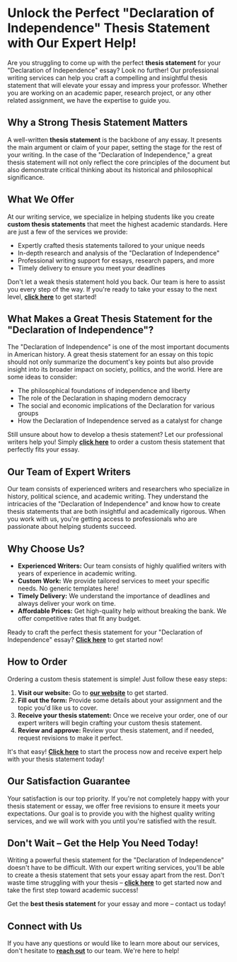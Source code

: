 # Unlock the Perfect "Declaration of Independence" Thesis Statement with Our Expert Help!

Are you struggling to come up with the perfect **thesis statement** for your "Declaration of Independence" essay? Look no further! Our professional writing services can help you craft a compelling and insightful thesis statement that will elevate your essay and impress your professor. Whether you are working on an academic paper, research project, or any other related assignment, we have the expertise to guide you.

## Why a Strong Thesis Statement Matters

A well-written **thesis statement** is the backbone of any essay. It presents the main argument or claim of your paper, setting the stage for the rest of your writing. In the case of the "Declaration of Independence," a great thesis statement will not only reflect the core principles of the document but also demonstrate critical thinking about its historical and philosophical significance.

## What We Offer

At our writing service, we specialize in helping students like you create **custom thesis statements** that meet the highest academic standards. Here are just a few of the services we provide:

- Expertly crafted thesis statements tailored to your unique needs
- In-depth research and analysis of the "Declaration of Independence"
- Professional writing support for essays, research papers, and more
- Timely delivery to ensure you meet your deadlines

Don't let a weak thesis statement hold you back. Our team is here to assist you every step of the way. If you're ready to take your essay to the next level, **[click here](https://tinyurl.com/topessay?keyword=declaration+of+independence+thesis+statement)** to get started!

## What Makes a Great Thesis Statement for the "Declaration of Independence"?

The "Declaration of Independence" is one of the most important documents in American history. A great thesis statement for an essay on this topic should not only summarize the document's key points but also provide insight into its broader impact on society, politics, and the world. Here are some ideas to consider:

- The philosophical foundations of independence and liberty
- The role of the Declaration in shaping modern democracy
- The social and economic implications of the Declaration for various groups
- How the Declaration of Independence served as a catalyst for change

Still unsure about how to develop a thesis statement? Let our professional writers help you! Simply [**click here**](https://tinyurl.com/topessay?keyword=declaration+of+independence+thesis+statement) to order a custom thesis statement that perfectly fits your essay.

## Our Team of Expert Writers

Our team consists of experienced writers and researchers who specialize in history, political science, and academic writing. They understand the intricacies of the "Declaration of Independence" and know how to create thesis statements that are both insightful and academically rigorous. When you work with us, you're getting access to professionals who are passionate about helping students succeed.

## Why Choose Us?

- **Experienced Writers:** Our team consists of highly qualified writers with years of experience in academic writing.
- **Custom Work:** We provide tailored services to meet your specific needs. No generic templates here!
- **Timely Delivery:** We understand the importance of deadlines and always deliver your work on time.
- **Affordable Prices:** Get high-quality help without breaking the bank. We offer competitive rates that fit any budget.

Ready to craft the perfect thesis statement for your "Declaration of Independence" essay? **[Click here](https://tinyurl.com/topessay?keyword=declaration+of+independence+thesis+statement)** to get started now!

## How to Order

Ordering a custom thesis statement is simple! Just follow these easy steps:

1. **Visit our website:** Go to [**our website**](https://tinyurl.com/topessay?keyword=declaration+of+independence+thesis+statement) to get started.
2. **Fill out the form:** Provide some details about your assignment and the topic you'd like us to cover.
3. **Receive your thesis statement:** Once we receive your order, one of our expert writers will begin crafting your custom thesis statement.
4. **Review and approve:** Review your thesis statement, and if needed, request revisions to make it perfect.

It's that easy! **[Click here](https://tinyurl.com/topessay?keyword=declaration+of+independence+thesis+statement)** to start the process now and receive expert help with your thesis statement today!

## Our Satisfaction Guarantee

Your satisfaction is our top priority. If you're not completely happy with your thesis statement or essay, we offer free revisions to ensure it meets your expectations. Our goal is to provide you with the highest quality writing services, and we will work with you until you're satisfied with the result.

## Don't Wait – Get the Help You Need Today!

Writing a powerful thesis statement for the "Declaration of Independence" doesn't have to be difficult. With our expert writing services, you'll be able to create a thesis statement that sets your essay apart from the rest. Don't waste time struggling with your thesis – **[click here](https://tinyurl.com/topessay?keyword=declaration+of+independence+thesis+statement)** to get started now and take the first step toward academic success!

Get the **best thesis statement** for your essay and more – contact us today!

## Connect with Us

If you have any questions or would like to learn more about our services, don't hesitate to [**reach out**](https://tinyurl.com/topessay?keyword=declaration+of+independence+thesis+statement) to our team. We're here to help!
